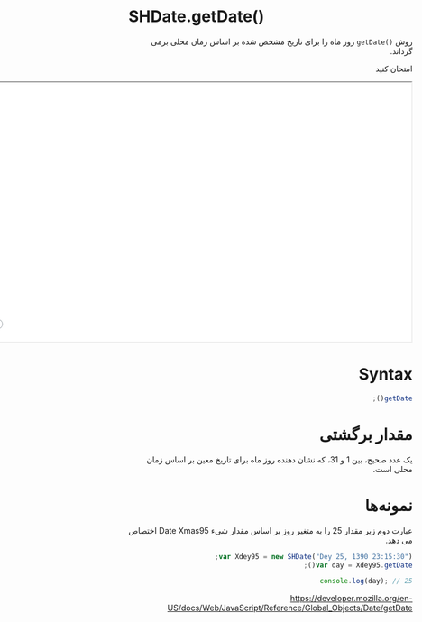 # SHDate.getDate()

<div dir="rtl" style="text-align: right;">
روش <code dir="ltr">getDate()</code> روز ماه را برای تاریخ مشخص شده بر اساس زمان محلی برمی گرداند.

امتحان کنید

<iframe style="width: 830px; height: 460px;" src="/SHDateTime-js/examples/live.html?function=getDate" title="MDN Web Docs Interactive Example" loading="lazy"></iframe>
<br/>

# Syntax

```js
getDate();
```

<div dir="rtl" style="text-align: right;">

# مقدار برگشتی

یک عدد صحیح، بین 1 و 31، که نشان دهنده روز ماه برای تاریخ معین بر اساس زمان محلی است.

# نمونه‌ها

عبارت دوم زیر مقدار 25 را به متغیر روز بر اساس مقدار شیء Date Xmas95 اختصاص می دهد.

</div>

```js
var Xdey95 = new SHDate("Dey 25, 1390 23:15:30");
var day = Xdey95.getDate();

console.log(day); // 25
```

https://developer.mozilla.org/en-US/docs/Web/JavaScript/Reference/Global_Objects/Date/getDate
